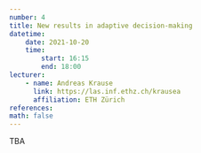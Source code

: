 ```yaml
---
number: 4
title: New results in adaptive decision-making
datetime:
    date: 2021-10-20
    time: 
        start: 16:15
        end: 18:00
lecturer: 
    - name: Andreas Krause
      link: https://las.inf.ethz.ch/krausea
      affiliation: ETH Zürich
references:
math: false
---
```


TBA